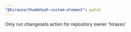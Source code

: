 ```yaml
---
"@hirasso/thumbhash-custom-element": patch
---
```


Only run changesets action for repository owner 'hirasso'
